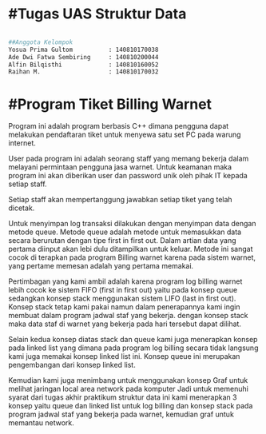 #Tugas UAS Struktur Data
=======================

```bash

##Anggota Kelompok 
Yosua Prima Gultom          : 140810170038
Ade Dwi Fatwa Sembiring     : 140810200044
Alfin Bilqisthi             : 140810160052 
Raihan M.                   : 140810170032

```


#Program Tiket Billing Warnet
=============================

Program ini adalah program berbasis C++ 
dimana pengguna dapat melakukan pendaftaran
tiket untuk menyewa satu set PC pada warung
internet. 

User pada program ini adalah seorang staff
yang memang bekerja dalam melayani permintaan
pengguna jasa warnet. Untuk keamanan maka
program ini akan diberikan user dan password
unik oleh pihak IT kepada setiap staff.

Setiap staff akan mempertanggung jawabkan
setiap tiket yang telah dicetak.

Untuk menyimpan log transaksi dilakukan dengan
menyimpan data dengan metode queue.
Metode queue adalah metode untuk memasukkan
data secara berurutan dengan tipe first in
first out. Dalam artian data yang pertama
diinput akan lebi dulu ditampilkan untuk 
keluar. Metode ini sangat cocok di terapkan
pada program Billing warnet karena pada
sistem warnet, yang pertame memesan adalah
yang pertama memakai.

Pertimbagan yang kami ambil adalah karena program log billing warnet lebih cocok ke sistem FIFO (first in first out) yaitu pada konsep queue sedangkan konsep stack menggunakan sistem LIFO (last in first out). Konsep stack tetap kami pakai namun dalam penerapannya kami ingin membuat dalam program jadwal staf yang bekerja. dengan konsep stack maka data staf di warnet yang bekerja pada hari tersebut dapat dilihat. 

Selain kedua konsep diatas stack dan queue kami juga menerapkan konsep pada linked list yang dimana pada program log billing secara tidak langsung kami juga memakai konsep linked list ini. Konsep queue ini merupakan pengembangan dari konsep linked list. 

Kemudian kami juga menimbang untuk menggunakan konsep Graf untuk melihat jaringan local area network pada komputer
Jadi untuk memenuhi syarat dari tugas akhir praktikum struktur data ini kami menerapkan 3 konsep yaitu queue dan linked list untuk log billing dan konsep stack pada program jadwal staf yang bekerja pada warnet, kemudian graf untuk memantau network.

